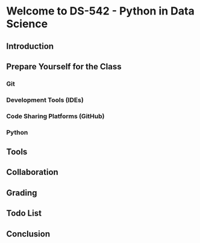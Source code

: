 # Welcome to DS-542 - Python in Data Science

## Introduction

<!-- Introducing the class, basic information on this repository -->

## Prepare Yourself for the Class

<!-- Concepts needs to be covered before getting into class content -->

### Git

<!-- The version control system -->

### Development Tools (IDEs)

<!-- VSCode and advantages -->

### Code Sharing Platforms (GitHub)

<!-- GitHub in brief -->

### Python

<!-- THe programming language we will be using a lot, a lot. -->

## Tools

<!-- Available resources online and offline -->

## Collaboration

<!-- Introducing students with branching, PRs, etc -->

## Grading

<!-- Introductory grading example with python -->

## Todo List

<!-- A list of items for student to follow -->

## Conclusion

<!-- The takeaway of this repository and whats next. -->
